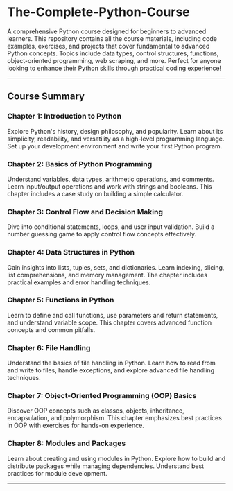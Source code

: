 # The-Complete-Python-Course
A comprehensive Python course designed for beginners to advanced learners. This repository contains all the course materials, including code examples, exercises, and projects that cover fundamental to advanced Python concepts. Topics include data types, control structures, functions, object-oriented programming, web scraping, and more. Perfect for anyone looking to enhance their Python skills through practical coding experience!

---

## Course Summary

### Chapter 1: Introduction to Python
Explore Python's history, design philosophy, and popularity. Learn about its simplicity, readability, and versatility as a high-level programming language. Set up your development environment and write your first Python program.

### Chapter 2: Basics of Python Programming
Understand variables, data types, arithmetic operations, and comments. Learn input/output operations and work with strings and booleans. This chapter includes a case study on building a simple calculator.

### Chapter 3: Control Flow and Decision Making
Dive into conditional statements, loops, and user input validation. Build a number guessing game to apply control flow concepts effectively.

### Chapter 4: Data Structures in Python
Gain insights into lists, tuples, sets, and dictionaries. Learn indexing, slicing, list comprehensions, and memory management. The chapter includes practical examples and error handling techniques.

### Chapter 5: Functions in Python
Learn to define and call functions, use parameters and return statements, and understand variable scope. This chapter covers advanced function concepts and common pitfalls.

### Chapter 6: File Handling
Understand the basics of file handling in Python. Learn how to read from and write to files, handle exceptions, and explore advanced file handling techniques.

### Chapter 7: Object-Oriented Programming (OOP) Basics
Discover OOP concepts such as classes, objects, inheritance, encapsulation, and polymorphism. This chapter emphasizes best practices in OOP with exercises for hands-on experience.

### Chapter 8: Modules and Packages
Learn about creating and using modules in Python. Explore how to build and distribute packages while managing dependencies. Understand best practices for module development.

---
